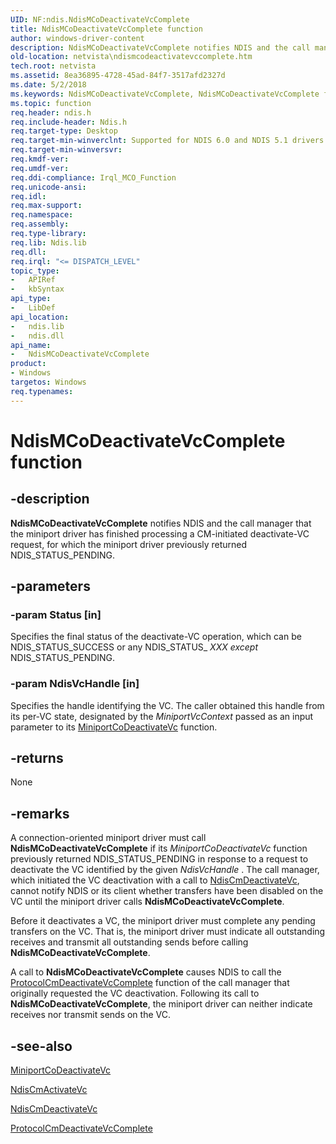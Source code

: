 ```yaml
---
UID: NF:ndis.NdisMCoDeactivateVcComplete
title: NdisMCoDeactivateVcComplete function
author: windows-driver-content
description: NdisMCoDeactivateVcComplete notifies NDIS and the call manager that the miniport driver has finished processing a CM-initiated deactivate-VC request, for which the miniport driver previously returned NDIS_STATUS_PENDING.
old-location: netvista\ndismcodeactivatevccomplete.htm
tech.root: netvista
ms.assetid: 8ea36895-4728-45ad-84f7-3517afd2327d
ms.date: 5/2/2018
ms.keywords: NdisMCoDeactivateVcComplete, NdisMCoDeactivateVcComplete function [Network Drivers Starting with Windows Vista], condis_miniport_ref_b4ad1f67-6e33-45ca-9d55-323aed8820be.xml, ndis/NdisMCoDeactivateVcComplete, netvista.ndismcodeactivatevccomplete
ms.topic: function
req.header: ndis.h
req.include-header: Ndis.h
req.target-type: Desktop
req.target-min-winverclnt: Supported for NDIS 6.0 and NDIS 5.1 drivers (see    NdisMCoDeactivateVcComplete   (NDIS 5.1)) in Windows Vista. Supported for NDIS 5.1 drivers (see    NdisMCoDeactivateVcComplete   (NDIS 5.1)) in Windows XP.
req.target-min-winversvr: 
req.kmdf-ver: 
req.umdf-ver: 
req.ddi-compliance: Irql_MCO_Function
req.unicode-ansi: 
req.idl: 
req.max-support: 
req.namespace: 
req.assembly: 
req.type-library: 
req.lib: Ndis.lib
req.dll: 
req.irql: "<= DISPATCH_LEVEL"
topic_type:
-	APIRef
-	kbSyntax
api_type:
-	LibDef
api_location:
-	ndis.lib
-	ndis.dll
api_name:
-	NdisMCoDeactivateVcComplete
product:
- Windows
targetos: Windows
req.typenames: 
---
```


# NdisMCoDeactivateVcComplete function


## -description


<b>NdisMCoDeactivateVcComplete</b> notifies NDIS and the call manager that the miniport driver has finished
  processing a CM-initiated deactivate-VC request, for which the miniport driver previously returned
  NDIS_STATUS_PENDING.


## -parameters




### -param Status [in]

Specifies the final status of the deactivate-VC operation, which can be NDIS_STATUS_SUCCESS or any
     NDIS_STATUS_
     <i>XXX except</i> NDIS_STATUS_PENDING.


### -param NdisVcHandle [in]

Specifies the handle identifying the VC. The caller obtained this handle from its per-VC state,
     designated by the 
     <i>MiniportVcContext</i> passed as an input parameter to its 
     <a href="https://msdn.microsoft.com/8c17cec8-d161-47cf-b886-bb8b8d957656">
     MiniportCoDeactivateVc</a> function.


## -returns



None




## -remarks



A connection-oriented miniport driver must call 
    <b>NdisMCoDeactivateVcComplete</b> if its 
    <i>MiniportCoDeactivateVc</i> function previously returned NDIS_STATUS_PENDING in response to a request to
    deactivate the VC identified by the given 
    <i>NdisVcHandle</i> . The call manager, which initiated the VC deactivation with a call to 
    <a href="https://msdn.microsoft.com/library/windows/hardware/ff561657">NdisCmDeactivateVc</a>, cannot notify NDIS
    or its client whether transfers have been disabled on the VC until the miniport driver calls 
    <b>NdisMCoDeactivateVcComplete</b>.

Before it deactivates a VC, the miniport driver must complete any pending transfers on the VC. That
    is, the miniport driver must indicate all outstanding receives and transmit all outstanding sends before
    calling 
    <b>NdisMCoDeactivateVcComplete</b>.

A call to 
    <b>NdisMCoDeactivateVcComplete</b> causes NDIS to call the 
    <a href="https://msdn.microsoft.com/44ee0e3c-aee9-4e24-9e54-c57248b568b6">
    ProtocolCmDeactivateVcComplete</a> function of the call manager that originally requested the VC
    deactivation. Following its call to 
    <b>NdisMCoDeactivateVcComplete</b>, the miniport driver can neither indicate receives nor transmit sends
    on the VC.




## -see-also




<a href="https://msdn.microsoft.com/8c17cec8-d161-47cf-b886-bb8b8d957656">MiniportCoDeactivateVc</a>



<a href="https://msdn.microsoft.com/library/windows/hardware/ff561649">NdisCmActivateVc</a>



<a href="https://msdn.microsoft.com/library/windows/hardware/ff561657">NdisCmDeactivateVc</a>



<a href="https://msdn.microsoft.com/44ee0e3c-aee9-4e24-9e54-c57248b568b6">
   ProtocolCmDeactivateVcComplete</a>
 

 

